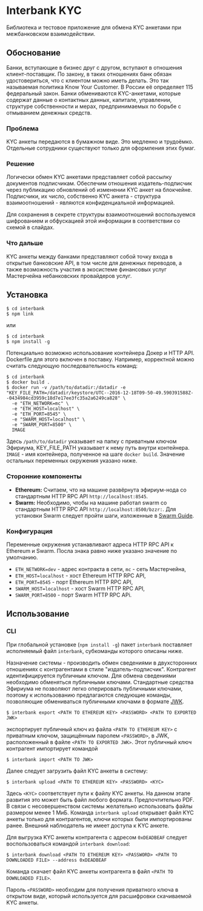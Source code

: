 # Interbank KYC

Библиотека и тестовое приложение для обмена KYC анкетами при межбанковском взаимодействии.

## Обоснование

Банки, вступающие в бизнес друг с другом, вступают в отношения клиент-поставщик. По закону, в таких отношениях банк обязан удостовериться, что с клиентом можно иметь делать. Это так называемая политика Know Your Customer. В России её определяет 115 федеральный закон. Банки обмениваются KYC-анкетами, которые содержат данные о контактных данных, капитале, управлении, структуре собственности и мерах, предпринимаемых по борьбе с отмыванием денежных средств. 

### Проблема

KYC анкеты передаются в бумажном виде. Это медленно и трудоёмко. Отдельные сотрудники существуют только для оформления этих бумаг.

### Решение

Логически обмен KYC анкетами представляет собой рассылку документов подписчикам. Обеспечим отношения издатель-подписчик через публикацию обновлений об изменении KYC анкет на блокчейне. Подписчики, их число, собственно KYC анкета - структура взаимоотношений - являются конфиденциальной информацией. 

Для сохранения в секрете структуры взаимоотношений воспользуемся шифрованием и обфускацией этой информации в соответствии со схемой в слайдах.

### Что дальше

KYC анкеты между банками представляют собой точку входа в открытые банковские API, в том числе для денежных переводов, а также возможность участия в экосистеме финансовых услуг Мастерчейна небанковских провайдеров услуг.

## Установка

    $ cd interbank
    $ npm link
    
или

    $ cd interbank
    $ npm install -g 
    
Потенциально возможно использование контейнера Докер и HTTP API. Dockerfile для этого включен в поставку. Например, корректной
можно считать следующую последовательность команд:

    $ cd interbank
    $ docker build .
    $ docker run -v /path/to/datadir:/datadir -e "KEY_FILE_PATH=/datadir/keystore/UTC--2016-12-18T09-50-49.590391588Z--0434984cd3959c18d7e17ee3fc35a2a6249ca828" \
      -e "ETH_NETWORK=mc" \
      -e "ETH_HOST=localhost" \
      -e "ETH_PORT=8545" \
      -e "SWARM_HOST=localhost" \
      -e "SWARM_PORT=8500" \
      IMAGE

Здесь `/path/to/datadir` указывает на папку с приватным ключом Эфириума, KEY_FILE_PATH указывает к нему путь внутри контейнера.
`IMAGE` - имя контейнера, полученное на шаге `docker build`. Значение остальных переменных окружения указано ниже.

### Сторонние компоненты

* **Ethereum:** Считаем, что на машине развёрнута эфириум-нода со стандартным HTTP RPC API `http://localhost:8545`.
* **Swarm:** Необходимо, чтобы на машине работал swarm со стандартным HTTP RPC API `http://localhost:8500/bzzr:`. Для установки Swarm следует пройти шаги, изложенные в [Swarm Guide](https://swarm-guide.readthedocs.io/en/latest/installation.html).
 
### Конфигурация

Переменные окружения устанавливают адреса HTTP RPC API к Ethereum и Swarm. Посла знака равно ниже указано значение по умолчанию.
 * `ETH_NETWORK=dev` - адрес контракта в сети, `mc` - сеть Мастерчейна,
 * `ETH_HOST=localhost` - хост Ethereum HTTP RPC API,
 * `ETH_PORT=8545` - порт Ethereum HTTP RPC API,
 * `SWARM_HOST=localhost` - хост Swarm HTTP RPC API,
 * `SWARM_PORT=8500` - порт Swarm HTTP RPC APi.
 
## Использование

### CLI

При глобальной установке (`npm install -g`) пакет `interbank` поставляет исполняемый файл `interbank`,
субкоманды которого описаны ниже.

Назначение системы - производить обмен сведениями в двухсторонних отношениях с контрагентами в стиле "издатель-подписчик".
Контрагент идентифицируется публичным ключом. Для обмена сведениями необходимо обменяться публичными ключами.
Стандартные средства Эфириума не позволяют легко оперировать публичными ключами, поэтому к использованию предлагаются следующие команды,
позволяющие обмениваться публичными ключами в формате [JWK](https://tools.ietf.org/html/rfc7517).

    $ interbank export <PATH TO ETHEREUM KEY> <PASSWORD> <PATH TO EXPORTED JWK> 
    
экспортирует публичный ключ из файла `<PATH TO ETHEREUM KEY>` с приватным ключом, защищённым паролем `<PASSWORD>`,
в JWK, расположенный в файле `<PATH TO EXPORTED JWK>`. Этот публичный ключ контрагент импортирует командой

    $ interbank import <PATH TO JWK>
    
Далее следует загрузить файл KYC анкеты в систему:

    $ interbank upload <PATH TO ETHEREUM KEY> <PASSWORD> <KYC>
    
Здесь `<KYC>` соответствует пути к файлу KYC анкеты. На данном этапе развития это может быть файл любого формата.
Предпочтительно PDF. В связи с несовершенством системы желательно использовать файлы размером менее 1 МиБ.
Команда `interbank upload` открывает файл KYC анкеты только для контрагентов, ключи которых были импортированы ранее.
Внешний наблюдатель не имеет доступа к KYC анкете.

Для выгрузка KYC анкеты контрагента с адресом `0xDEADBEAF` следует воспользоваться командой `interbank download`:

    $ interbank download <PATH TO ETHEREUM KEY> <PASSWORD> <PATH TO DOWNLOADED FILE> --address 0xDEADBEAF
    
Команда скачает файл KYC анкеты контрагента в файл `<PATH TO DOWNLOADED FILE>`.

Пароль `<PASSWORD>` необходим для получения приватного ключа в открытом виде, который используется для расшифровки
скачиваемой KYC анкеты.
